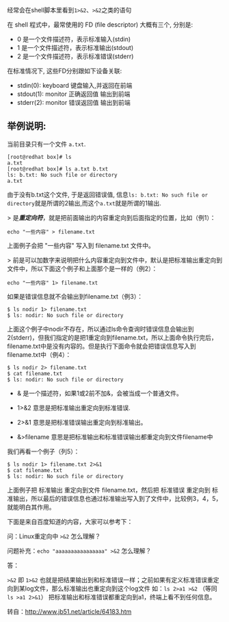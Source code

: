 
经常会在shell脚本里看到`1>&2`、`>&2`之类的语句

在 shell 程式中，最常使用的 FD (file descriptor) 大概有三个, 分别是:
- 0 是一个文件描述符，表示标准输入(stdin)
- 1 是一个文件描述符，表示标准输出(stdout)
- 2 是一个文件描述符，表示标准错误(stderr)

在标准情况下, 这些FD分别跟如下设备关联:
- stdin(0): keyboard 键盘输入,并返回在前端
- stdout(1): monitor 正确返回值 输出到前端
- stderr(2): monitor 错误返回值 输出到前端

举例说明:
--
当前目录只有一个文件 `a.txt`.
```
[root@redhat box]# ls
a.txt
[root@redhat box]# ls a.txt b.txt
ls: b.txt: No such file or directory
a.txt
```
由于没有b.txt这个文件, 于是返回错误值, 信息`ls: b.txt: No such file or directory`就是所谓的2输出,而这个`a.txt`就是所谓的1输出.

\> 是***重定向符***，就是把前面输出的内容重定向到后面指定的位置，比如（例1）：
```
echo "一些内容" > filename.txt
```

上面例子会把 "一些内容" 写入到 filename.txt 文件中。

\> 前是可以加数字来说明把什么内容重定向到文件中，默认是把标准输出重定向到文件中，所以下面这个例子和上面那个是一样的（例2）：
```
echo "一些内容" 1> filename.txt
```

如果是错误信息就不会输出到filename.txt（例3）：
```
$ ls nodir 1> filename.txt
$ ls: nodir: No such file or directory
```

上面这个例子中nodir不存在，所以通过ls命令查询时错误信息会输出到 2(stderr)，但我们指定的是把1重定向到filename.txt，所以上面命令执行完后，filename.txt中是没有内容的。但是执行下面命令就会把错误信息写入到filename.txt中（例4）：
```
$ ls nodir 2> filename.txt
$ cat filename.txt
$ ls: nodir: No such file or directory
```
- & 是一个描述符，如果1或2前不加&，会被当成一个普通文件。

- 1>&2 意思是把标准输出重定向到标准错误.

- 2>&1 意思是把标准错误输出重定向到标准输出。

- &>filename 意思是把标准输出和标准错误输出都重定向到文件filename中

我们再看一个例子（列5）：
```
$ ls nodir 1> filename.txt 2>&1
$ cat filename.txt
$ ls: nodir: No such file or directory
```
上面例子把 标准输出 重定向到文件 filename.txt，然后把 标准错误 重定向到 标准输出，所以最后的错误信息也通过标准输出写入到了文件中，比较例3，4，5，就能明白其作用。

下面是来自百度知道的内容，大家可以参考下：

问：Linux重定向中 `>&2` 怎么理解？

问题补充：`echo "aaaaaaaaaaaaaaaa" >&2` 怎么理解？

答：

`>&2` 即 `1>&2` 也就是把结果输出到和标准错误一样；之前如果有定义标准错误重定向到某log文件，那么标准输出也重定向到这个log文件
如：`ls 2>a1 >&2` （等同 `ls >a1 2>&1`）
把标准输出和标准错误都重定向到a1，终端上看不到任何信息。

转自：http://www.jb51.net/article/64183.htm
